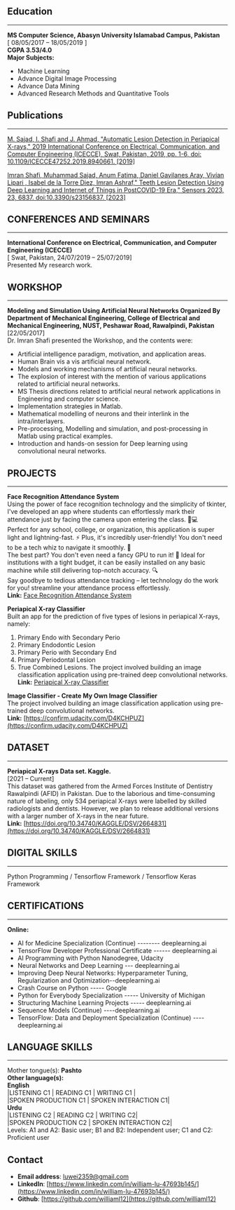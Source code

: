 


## Education 
***  
**MS Computer Science, Abasyn University Islamabad Campus, Pakistan** <br />
[ 08/05/2017 – 18/05/2019 ] <br />
**CGPA 3.53/4.0** <br />
**Major Subjects:**
- Machine Learning
- Advance Digital Image Processing
- Advance Data Mining
- Advanced Research Methods and Quantitative Tools

## Publications
***
[M. Sajad, I. Shafi and J. Ahmad, "Automatic Lesion Detection in Periapical X-rays," 2019 International Conference on Electrical, Communication, and Computer Engineering (ICECCE), Swat, Pakistan, 2019, pp. 1-6, doi: 10.1109/ICECCE47252.2019.8940661.
[2019]](https://ieeexplore.ieee.org/abstract/document/8940661)

[Imran Shafi, Muhammad Sajad, Anum Fatima, Daniel Gavilanes Aray, Vivían Lipari , Isabel de la
Torre Diez, Imran Ashraf," Teeth Lesion Detection Using Deep Learning and Internet of Things
in PostCOVID-19 Era," Sensors 2023, 23, 6837. doi:10.3390/s23156837.
[2023]](https://doi.org/10.3390/s23156837)

## CONFERENCES AND SEMINARS
***
**International Conference on Electrical, Communication, and Computer Engineering (ICECCE)** <br />
[ Swat, Pakistan, 24/07/2019 – 25/07/2019] <br />
Presented My research work.

## WORKSHOP
***
**Modeling and Simulation Using Artificial Neural Networks Organized By Department of Mechanical Engineering, College of Electrical and Mechanical Engineering, NUST, Peshawar Road, Rawalpindi, Pakistan** <br />
[22/05/2017] <br />
Dr. Imran Shafi presented the Workshop, and the contents were:
- Artificial intelligence paradigm, motivation, and application areas.
- Human Brain vis a vis artificial neural network.
- Models and working mechanisms of artificial neural networks.
- The explosion of interest with the mention of various applications related to artificial neural networks.
- MS Thesis directions related to artificial neural network applications in Engineering and computer science.
- Implementation strategies in Matlab.
- Mathematical modelling of neurons and their interlink in the intra/interlayers.
- Pre-processing, Modelling and simulation, and post-processing in Matlab using practical examples.
- Introduction and hands-on session for Deep learning using convolutional neural networks.


## PROJECTS
***
**Face Recognition Attendance System** <br/>
Using the power of face recognition technology and the simplicity of tkinter, I've developed an app where students can effortlessly mark their attendance just by facing the camera upon entering the class. 📸💻 <br />
Perfect for any school, college, or organization, this application is super light and lightning-fast. ⚡️ Plus, it's incredibly user-friendly! You don't need to be a tech whiz to navigate it smoothly. 🚀 <br />
The best part? You don't even need a fancy GPU to run it! 💪 Ideal for institutions with a tight budget, it can be easily installed on any basic machine while still delivering top-notch accuracy. 🔍 <br />
Say goodbye to tedious attendance tracking – let technology do the work for you! streamline your attendance process effortlessly. <br />
**Link:** [Face Recognition Attendance System](https://youtu.be/_Y9ZmRDrKcQ?si=wg7ryELT7nB5yhuX) <br/>

**Periapical X-ray Classifier** <br/>
Built an app for the prediction of five types of lesions in periapical X-rays, namely:
 1) Primary Endo with Secondary Perio
 2) Primary Endodontic Lesion 
3) Primary Perio with Secondary End 
4) Primary Periodontal Lesion 
5) True Combined Lesions.
The project involved building an image classification application using pre-trained deep convolutional networks. <br />
**Link:** [Periapical X-ray Classifier](https://youtu.be/QuSJeuWmB44?si=J6DbSxa1B-1vjZhB) <br/>

**Image Classifier - Create My Own Image Classifier** <br/>
The project involved building an image classification application using pre-trained deep convolutional networks. <br />
**Link:** [https://confirm.udacity.com/D4KCHPUZ](https://confirm.udacity.com/D4KCHPUZ)


## DATASET
***
**Periapical X-rays Data set. Kaggle.** <br />
[2021 – Current] <br />
This dataset was gathered from the Armed Forces Institute of Dentistry Rawalpindi (AFID) in Pakistan. Due to the laborious and time-consuming nature of labeling, only 534 periapical X-rays were labelled by skilled radiologists and dentists. However, we plan to release additional versions with a larger number of X-rays in the near future. <br/>
**Link:** [https://doi.org/10.34740/KAGGLE/DSV/2664831](https://doi.org/10.34740/KAGGLE/DSV/2664831)


## DIGITAL SKILLS
***
Python Programming / Tensorflow Framework / Tensorflow Keras Framework 
<br/>
## CERTIFICATIONS
***
**Online:**
- AI for Medicine Specialization (Continue) -------- deeplearning.ai
- TensorFlow Developer Professional Certificate ------ deeplearning.ai
- AI Programming with Python Nanodegree, Udacity
- Neural Networks and Deep Learning --- deeplearning.ai
- Improving Deep Neural Networks: Hyperparameter Tuning, Regularization and Optimization--deeplearning.ai
- Crash Course on Python ----- Google
- Python for Everybody Specialization ----- University of Michigan
- Structuring Machine Learning Projects ----- deeplearning.ai
- Sequence Models (Continue) ----deeplearning.ai
- TensorFlow: Data and Deployment Specialization (Continue) ----deeplearning.ai

## LANGUAGE SKILLS 
***
Mother tongue(s): **Pashto** <br/>
**Other language(s):** <br/>
**English** <br/>
|LISTENING C1 | READING C1 | WRITING C1 | <br/>
|SPOKEN PRODUCTION C1 | SPOKEN INTERACTION C1| <br/>
**Urdu** <br/>
|LISTENING C2 | READING C2 | WRITING C2| <br/>
|SPOKEN PRODUCTION C2 | SPOKEN INTERACTION C2| <br/>
Levels: A1 and A2: Basic user; B1 and B2: Independent user; C1 and C2: Proficient user

## Contact
- **Email address**: luwei2359@gmail.com
- **LinkedIn**: [https://www.linkedin.com/in/william-lu-47693b145/](https://www.linkedin.com/in/william-lu-47693b145/)
- **Github**: [https://github.com/williaml12](https://github.com/williaml12)

